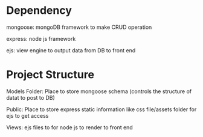 # Dependency
mongoose: mongoDB framework to make CRUD operation

express: node js framework

ejs: view engine to output data from DB to front end


# Project Structure
Models Folder: Place to store mongoose schema (controls the structure of datat to post to DB)

Public: Place to store express static information like css file/assets folder for ejs to get access

Views: ejs files to for node js to render to front end

